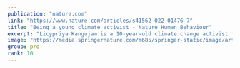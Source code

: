```yaml
---
publication: "nature.com"
link: "https://www.nature.com/articles/s41562-022-01476-7"
title: "Being a young climate activist - Nature Human Behaviour"
excerpt: "Licypriya Kangujam is a 10-year-old climate change activist from India. She also founded the Child Movement to raise the voices of the children of the world in the fight against climate change. In con"
image: "https://media.springernature.com/m685/springer-static/image/art%3A10.1038%2Fs41562-022-01476-7/MediaObjects/41562_2022_1476_Figa_HTML.png"
group: pro
rank: 10
---
```

